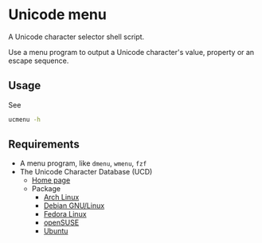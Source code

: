 # Unicode menu

A Unicode character selector shell script.

Use a menu program to output a Unicode character's value, property or an escape sequence.

## Usage

See

```sh
ucmenu -h
```

## Requirements

-   A menu program, like `dmenu`, `wmenu`, `fzf`
-   The Unicode Character Database (UCD)
    -   [Home page](https://www.unicode.org/ucd/)
    -   Package
        -   [Arch Linux](https://archlinux.org/packages/extra/any/unicode-character-database/)
        -   [Debian GNU/Linux](https://packages.debian.org/search?searchon=names&keywords=unicode-data)
        -   [Fedora Linux](https://packages.fedoraproject.org/pkgs/unicode-ucd/unicode-ucd/)
        -   [openSUSE](https://software.opensuse.org/package/unicode-ucd)
        -   [Ubuntu](https://packages.ubuntu.com/search?keywords=unicode-data&searchon=names&suite=all&section=all)
